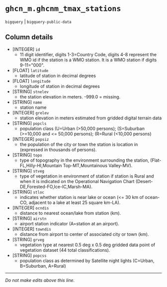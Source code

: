 # `ghcn_m.ghcnm_tmax_stations`
`bigquery` | `bigquery-public-data`

## Column details
* [INTEGER]   `id`
  - 11 digit identifier, digits 1-3=Country Code, digits 4-8 represent the WMO id if the station is a WMO station. It is a WMO station if digits 9-11="000".
* [FLOAT]     `latitude`
  - latitude of station in decimal degrees
* [FLOAT]     `longitude`
  - longitude of station in decimal degrees
* [STRING]    `stnelev`
  - the station elevation in meters. -999.0 = missing.
* [STRING]    `name`
  - station name
* [INTEGER]   `grelev`
  - station elevation in meters estimated from gridded digital terrain data
* [STRING]    `popcls`
  - population class (U=Urban (>50,000 persons); (S=Suburban (>=10,000 and <= 50,000 persons); (R=Rural (<10,000 persons)
* [INTEGER]   `popsiz`
  - the population of the city or town the station is location in (expressed in thousands of persons).
* [STRING]    `topo`
  - type of topography in the environment surrounding the station, (Flat-FL,Hilly-HI,Mountain Top-MT,Mountainous Valley-MV).
* [STRING]    `stveg`
  - type of vegetation in environment of station if station is Rural and when it is indicated on the Operational Navigation Chart (Desert-DE,Forested-FO,Ice-IC,Marsh-MA).
* [STRING]    `stloc`
  - indicates whether station is near lake or ocean (<= 30 km of ocean-CO, adjacent to a lake at least 25 square km-LA).
* [INTEGER]   `ocndis`
  - distance to nearest ocean/lake from station (km).
* [STRING]    `airstn`
  - airport station indicator (A=station at an airport).
* [INTEGER]   `towndis`
  - distance from airport to center of associated city or town (km).
* [STRING]    `grveg`
  - vegetation type at nearest 0.5 deg x 0.5 deg gridded data point of vegetation dataset (44 total classifications).
* [STRING]    `popcss`
  - population class as determined by Satellite night lights (C=Urban, B=Suburban, A=Rural)

-------------------------------------------------------------------------------
*Do not make edits above this line.*
